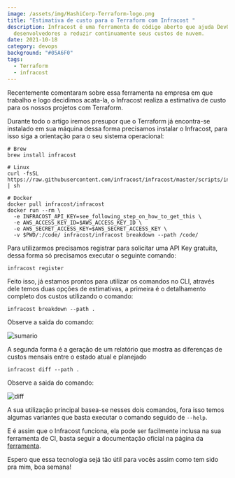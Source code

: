 ```yaml
---
image: /assets/img/HashiCorp-Terraform-logo.png
title: "Estimativa de custo para o Terraform com Infracost "
description: Infracost é uma ferramenta de código aberto que ajuda DevOps, SRE e
  desenvolvedores a reduzir continuamente seus custos de nuvem.
date: 2021-10-18
category: devops
background: "#05A6F0"
tags:
  - Terraform
  - infracost
---
```

Recentemente comentaram sobre essa ferramenta na empresa em que trabalho e logo decidimos acata-la, o Infracost realiza a estimativa de custo para os nossos projetos com Terraform.

Durante todo o artigo iremos presupor que o Terraform já encontra-se instalado em sua máquina dessa forma precisamos instalar o Infracost, para isso siga a orientação para o seu sistema operacional:

```
# Brew
brew install infracost

# Linux
curl -fsSL https://raw.githubusercontent.com/infracost/infracost/master/scripts/install.sh | sh

# Docker
docker pull infracost/infracost
docker run --rm \
  -e INFRACOST_API_KEY=see_following_step_on_how_to_get_this \
  -e AWS_ACCESS_KEY_ID=$AWS_ACCESS_KEY_ID \
  -e AWS_SECRET_ACCESS_KEY=$AWS_SECRET_ACCESS_KEY \
  -v $PWD/:/code/ infracost/infracost breakdown --path /code/
```

Para utilizarmos precisamos registrar para solicitar uma API Key gratuita, dessa forma só precisamos executar o seguinte comando:

```
infracost register
```

Feito isso, já estamos prontos para utilizar os comandos no CLI, através dele temos duas opções de estimativas, a primeira é o detalhamento completo dos custos utilizando o comando:

```
infracost breakdown --path .
```

Observe a saida do comando:

![sumario](/assets/img/infra-sumario.png)

A segunda forma é a geração de um relatório que mostra as diferenças de custos mensais entre o estado atual e planejado

```
infracost diff --path .
```

Observe a saida do comando:

![diff](/assets/img/infra-diff.png)

A sua utilização principal basea-se nesses dois comandos, fora isso temos algumas variantes que basta executar o comando seguido de `--help`.

E é assim que o Infracost funciona, ela pode ser facilmente inclusa na sua ferramenta de CI, basta seguir a documentação oficial na página da [ferramenta](https://www.infracost.io/docs/integrations/cicd).

Espero que essa tecnologia sejá tão útil para vocês assim como tem sido pra mim, boa semana!